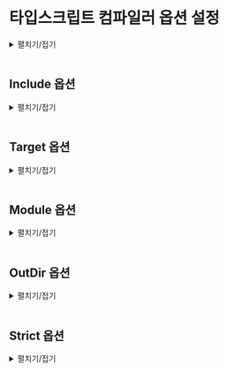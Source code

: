 # 타입스크립트 컴파일러 옵션 설정

<details>
<summary>펼치기/접기</summary>

타입스크립트의 컴파일 가정에서는 우리가 작성한 코드에 오류가 없는지 검사하고 오류가 없다면 자바스크립트 코드로 변환한다.

이러한 컴파일 과정에서 아주 세부적인 사항들 예를들어 얼마나 엄격하게 타입오류를 검사할 것인지 또는 컴파일 결과로 생성되는 자바스크립트 코드들의 버전은 어떻게 설정할 것인지 등 이러한 아주 세부적인 사항들을 컴파일러 옵션이라고 부른다.  

컴파일러 옵션을 직접 설정 한다는 것은 이런 세부적인 사항들을 프로그래머가, 개발자가 자신의 입맛에 맞게 자유롭게 변경하는 행위를 말한다.  

타입스크립트는 다른 언어들에 비해서 컴파일러 옵션을 아주 자유롭고 쉽게 설정할 수 있다.  
진행하는 프로젝트의 성격에 따라 프로젝트에 최적화된 맞춤 설정을 만들어 사용하는 것도 가능하다.  
이러한 이점들이 있기 때문에 실무에서는 보통 타입스크립트 컴파일러 옵션을  프로젝트의 상황에 따라 또는 사람에 따라 팀에 따라 입맛대로 설정해서 사용하는게 일반적이다.  

타입스크립트 컴파일러 옵션은 Node.js 패키지 단위로 설정할 수 있다.  
즉, 프로젝트 마다 설정할 수 있다.  
타입스크립트 컴파일러인 tsc 도구를 이용하면 기본적인 옵션이 다 자동으로 설정된 컴파일러 옵션 파일을 자동으로 만들 수 있다.

- 타입스크립트 컴파일 옵션 터미널 명령
	```bash
	tsc --init
	```

- 터미널 콘솔 출력
	```text/plain
	Created a new tsconfig.json with:                                                                                       
	                                                                                                                     TS 
	  target: es2016
	  module: commonjs
	  strict: true
	  esModuleInterop: true
	  skipLibCheck: true
	  forceConsistentCasingInFileNames: true
	
	
	You can learn more at https://aka.ms/tsconfig
	```

콘솔에 위와 같이 출력되며, 해당 프로젝트에 tsconfig.json 파일이 생성된다.

- tsconfig.json
	```json
	{
	  "compilerOptions": {
	    /* Visit https://aka.ms/tsconfig to read more about this file */
	
	    /* Projects */
	    // "incremental": true,                              /* Save .tsbuildinfo files to allow for incremental compilation of projects. */
	    // "composite": true,                                /* Enable constraints that allow a TypeScript project to be used with project references. */
	    // "tsBuildInfoFile": "./.tsbuildinfo",              /* Specify the path to .tsbuildinfo incremental compilation file. */
	    // "disableSourceOfProjectReferenceRedirect": true,  /* Disable preferring source files instead of declaration files when referencing composite projects. */
	    // "disableSolutionSearching": true,                 /* Opt a project out of multi-project reference checking when editing. */
	    // "disableReferencedProjectLoad": true,             /* Reduce the number of projects loaded automatically by TypeScript. */
	
	    /* Language and Environment */
	    "target": "es2016",                                  /* Set the JavaScript language version for emitted JavaScript and include compatible library declarations. */
	    // "lib": [],                                        /* Specify a set of bundled library declaration files that describe the target runtime environment. */
	    // "jsx": "preserve",                                /* Specify what JSX code is generated. */
	    // "experimentalDecorators": true,                   /* Enable experimental support for legacy experimental decorators. */
	    // "emitDecoratorMetadata": true,                    /* Emit design-type metadata for decorated declarations in source files. */
	    // "jsxFactory": "",                                 /* Specify the JSX factory function used when targeting React JSX emit, e.g. 'React.createElement' or 'h'. */
	    // "jsxFragmentFactory": "",                         /* Specify the JSX Fragment reference used for fragments when targeting React JSX emit e.g. 'React.Fragment' or 'Fragment'. */
	    // "jsxImportSource": "",                            /* Specify module specifier used to import the JSX factory functions when using 'jsx: react-jsx*'. */
	    // "reactNamespace": "",                             /* Specify the object invoked for 'createElement'. This only applies when targeting 'react' JSX emit. */
	    // "noLib": true,                                    /* Disable including any library files, including the default lib.d.ts. */
	    // "useDefineForClassFields": true,                  /* Emit ECMAScript-standard-compliant class fields. */
	    // "moduleDetection": "auto",                        /* Control what method is used to detect module-format JS files. */
	
	    /* Modules */
	    "module": "commonjs",                                /* Specify what module code is generated. */
	    // "rootDir": "./",                                  /* Specify the root folder within your source files. */
	    // "moduleResolution": "node10",                     /* Specify how TypeScript looks up a file from a given module specifier. */
	    // "baseUrl": "./",                                  /* Specify the base directory to resolve non-relative module names. */
	    // "paths": {},                                      /* Specify a set of entries that re-map imports to additional lookup locations. */
	    // "rootDirs": [],                                   /* Allow multiple folders to be treated as one when resolving modules. */
	    // "typeRoots": [],                                  /* Specify multiple folders that act like './node_modules/@types'. */
	    // "types": [],                                      /* Specify type package names to be included without being referenced in a source file. */
	    // "allowUmdGlobalAccess": true,                     /* Allow accessing UMD globals from modules. */
	    // "moduleSuffixes": [],                             /* List of file name suffixes to search when resolving a module. */
	    // "allowImportingTsExtensions": true,               /* Allow imports to include TypeScript file extensions. Requires '--moduleResolution bundler' and either '--noEmit' or '--emitDeclarationOnly' to be set. */
	    // "rewriteRelativeImportExtensions": true,          /* Rewrite '.ts', '.tsx', '.mts', and '.cts' file extensions in relative import paths to their JavaScript equivalent in output files. */
	    // "resolvePackageJsonExports": true,                /* Use the package.json 'exports' field when resolving package imports. */
	    // "resolvePackageJsonImports": true,                /* Use the package.json 'imports' field when resolving imports. */
	    // "customConditions": [],                           /* Conditions to set in addition to the resolver-specific defaults when resolving imports. */
	    // "noUncheckedSideEffectImports": true,             /* Check side effect imports. */
	    // "resolveJsonModule": true,                        /* Enable importing .json files. */
	    // "allowArbitraryExtensions": true,                 /* Enable importing files with any extension, provided a declaration file is present. */
	    // "noResolve": true,                                /* Disallow 'import's, 'require's or '<reference>'s from expanding the number of files TypeScript should add to a project. */
	
	    /* JavaScript Support */
	    // "allowJs": true,                                  /* Allow JavaScript files to be a part of your program. Use the 'checkJS' option to get errors from these files. */
	    // "checkJs": true,                                  /* Enable error reporting in type-checked JavaScript files. */
	    // "maxNodeModuleJsDepth": 1,                        /* Specify the maximum folder depth used for checking JavaScript files from 'node_modules'. Only applicable with 'allowJs'. */
	
	    /* Emit */
	    // "declaration": true,                              /* Generate .d.ts files from TypeScript and JavaScript files in your project. */
	    // "declarationMap": true,                           /* Create sourcemaps for d.ts files. */
	    // "emitDeclarationOnly": true,                      /* Only output d.ts files and not JavaScript files. */
	    // "sourceMap": true,                                /* Create source map files for emitted JavaScript files. */
	    // "inlineSourceMap": true,                          /* Include sourcemap files inside the emitted JavaScript. */
	    // "noEmit": true,                                   /* Disable emitting files from a compilation. */
	    // "outFile": "./",                                  /* Specify a file that bundles all outputs into one JavaScript file. If 'declaration' is true, also designates a file that bundles all .d.ts output. */
	    // "outDir": "./",                                   /* Specify an output folder for all emitted files. */
	    // "removeComments": true,                           /* Disable emitting comments. */
	    // "importHelpers": true,                            /* Allow importing helper functions from tslib once per project, instead of including them per-file. */
	    // "downlevelIteration": true,                       /* Emit more compliant, but verbose and less performant JavaScript for iteration. */
	    // "sourceRoot": "",                                 /* Specify the root path for debuggers to find the reference source code. */
	    // "mapRoot": "",                                    /* Specify the location where debugger should locate map files instead of generated locations. */
	    // "inlineSources": true,                            /* Include source code in the sourcemaps inside the emitted JavaScript. */
	    // "emitBOM": true,                                  /* Emit a UTF-8 Byte Order Mark (BOM) in the beginning of output files. */
	    // "newLine": "crlf",                                /* Set the newline character for emitting files. */
	    // "stripInternal": true,                            /* Disable emitting declarations that have '@internal' in their JSDoc comments. */
	    // "noEmitHelpers": true,                            /* Disable generating custom helper functions like '__extends' in compiled output. */
	    // "noEmitOnError": true,                            /* Disable emitting files if any type checking errors are reported. */
	    // "preserveConstEnums": true,                       /* Disable erasing 'const enum' declarations in generated code. */
	    // "declarationDir": "./",                           /* Specify the output directory for generated declaration files. */
	
	    /* Interop Constraints */
	    // "isolatedModules": true,                          /* Ensure that each file can be safely transpiled without relying on other imports. */
	    // "verbatimModuleSyntax": true,                     /* Do not transform or elide any imports or exports not marked as type-only, ensuring they are written in the output file's format based on the 'module' setting. */
	    // "isolatedDeclarations": true,                     /* Require sufficient annotation on exports so other tools can trivially generate declaration files. */
	    // "allowSyntheticDefaultImports": true,             /* Allow 'import x from y' when a module doesn't have a default export. */
	    "esModuleInterop": true,                             /* Emit additional JavaScript to ease support for importing CommonJS modules. This enables 'allowSyntheticDefaultImports' for type compatibility. */
	    // "preserveSymlinks": true,                         /* Disable resolving symlinks to their realpath. This correlates to the same flag in node. */
	    "forceConsistentCasingInFileNames": true,            /* Ensure that casing is correct in imports. */
	
	    /* Type Checking */
	    "strict": true,                                      /* Enable all strict type-checking options. */
	    // "noImplicitAny": true,                            /* Enable error reporting for expressions and declarations with an implied 'any' type. */
	    // "strictNullChecks": true,                         /* When type checking, take into account 'null' and 'undefined'. */
	    // "strictFunctionTypes": true,                      /* When assigning functions, check to ensure parameters and the return values are subtype-compatible. */
	    // "strictBindCallApply": true,                      /* Check that the arguments for 'bind', 'call', and 'apply' methods match the original function. */
	    // "strictPropertyInitialization": true,             /* Check for class properties that are declared but not set in the constructor. */
	    // "strictBuiltinIteratorReturn": true,              /* Built-in iterators are instantiated with a 'TReturn' type of 'undefined' instead of 'any'. */
	    // "noImplicitThis": true,                           /* Enable error reporting when 'this' is given the type 'any'. */
	    // "useUnknownInCatchVariables": true,               /* Default catch clause variables as 'unknown' instead of 'any'. */
	    // "alwaysStrict": true,                             /* Ensure 'use strict' is always emitted. */
	    // "noUnusedLocals": true,                           /* Enable error reporting when local variables aren't read. */
	    // "noUnusedParameters": true,                       /* Raise an error when a function parameter isn't read. */
	    // "exactOptionalPropertyTypes": true,               /* Interpret optional property types as written, rather than adding 'undefined'. */
	    // "noImplicitReturns": true,                        /* Enable error reporting for codepaths that do not explicitly return in a function. */
	    // "noFallthroughCasesInSwitch": true,               /* Enable error reporting for fallthrough cases in switch statements. */
	    // "noUncheckedIndexedAccess": true,                 /* Add 'undefined' to a type when accessed using an index. */
	    // "noImplicitOverride": true,                       /* Ensure overriding members in derived classes are marked with an override modifier. */
	    // "noPropertyAccessFromIndexSignature": true,       /* Enforces using indexed accessors for keys declared using an indexed type. */
	    // "allowUnusedLabels": true,                        /* Disable error reporting for unused labels. */
	    // "allowUnreachableCode": true,                     /* Disable error reporting for unreachable code. */
	
	    /* Completeness */
	    // "skipDefaultLibCheck": true,                      /* Skip type checking .d.ts files that are included with TypeScript. */
	    "skipLibCheck": true                                 /* Skip type checking all .d.ts files. */
	  }
	}
	
	```


먼저 tsconfig.json이라는 파일은 TypeScript Configuration의 줄임말이고, 타입스크립트 컴파일러의 설정 파일이라고 생각하면 된다.

파일의 내용을 보면 굉장히 많은 옵션들이 설정 되어 있고, 대부분의 라인들이 주석처리 되어있어 실제로 적용되고 있는 옵션들은 몇개 되지 않는다.  
이곳의 옵션들을 몇개 바꾸면 TSC의 동작이 실제로 바뀌게 된다.

지금은 컴파일러 옵션들을 어떻게 설정하는지, 또 어떤 옵션들이 있는지 처음부터 배워보려고 하는 것이기 때문에 자동 생성된 옵션들을 사용하지 않고, 파일 전체 내용을 다 지우고 하나씩 필요한 옵션을 다 설정해 보도록 한다.

</details>
<br>


## Include 옵션
<details>
<summary>펼치기/접기</summary>

<br>
컴파일 할 타입스크립트 파일들의 범위와 위치를 알려주는 옵션이다.  
index.ts같은 파일들을 컴파일 해야 될 때 `tsc src/index.ts`라는 명령어를 실행하였다.  
만약 index.ts파일 하나만 있는것이 아니라 100개의 타입스크립트 파일이 있었다고 치면 일일이 `tsc 파일이름` 이라는 100번의 명령어를 입력해줘야 하기 때문이다.  

include라는 옵션을 이용하면 특정 폴더, 예를들어 src 폴더 하위에 있는 모든 타입스크립트 파일을 동시에 한 번의 명령으로 컴파일 하도록 설정할 수 있다.  

tsconfig.json 파일에 include라는 항목을 생성하게 되면 빈 배열의 value가 key:value 형태로 자동 완성 된다.  
해당 빈배열 안에 "src" 라는 문자열을 넣도록 한다.

- tsconfig.json
  ```json
  {
    "include" : ["src"]
  }
  ```

위와 같이 설정하면 "src라는 경로 하위에 있는 모든 파일을 포함해서 한번에 컴파일 해라." 라는 의미
즉, "너가 컴파일 할 경우가 src 야." 라는 것과 똑같다.  
이렇게 설정한 뒤 이전에 컴파일 했던 .js 확장자의 컴파일 결과 파일을 삭제 후 파일 이름을 제외한 tsc를 명령어로 입력만 해주면 자동으로 index.ts라는 경로를 명시 하지 않았음에도 src 디렉토리 안에 있는 모든 파일들을 동시에 컴파일 해 준다.

- src/test.ts
  ```ts
  console.log("Hello Test")
  ```

#### [컴파일 전]
📂onebite-typescript   
┠ 📂 section01  
┃ ┠ 📂 node_modules  
┃ ┠ 📂 src  
┃ ┃ ┠ 📄index.ts  
┃ ┃ ┖ 📄test.ts  

- tsc 컴파일 명령
  ```bash
  tsc
  ```

#### [컴파일 후]
📂onebite-typescript   
┠ 📂 section01  
┃ ┠ 📂 node_modules  
┃ ┠ 📂 src  
┃ ┃ ┠ 📄index.js  
┃ ┃ ┠ 📄index.ts  
┃ ┃ ┠ 📄test.js  
┃ ┃ ┖ 📄test.ts  
</details>
<br>

## Target 옵션
<details>
<summary>펼치기/접기</summary>

<br>
타입스크립트 코드를 컴파일해서 만들어지는 자바스크립트 코드의 버전을 설정하는 옵션이다.

- tsconfig.json
  ```json
  {
    "compilerOptions": {
      "target": "ES6"
    },
    "include": ["src"]
  }
  ```
compilerOptions 옵션을 생성하고 value에 해당하는 json 객체에 target 옵션을 생성한 뒤 target 옵션의 value를 "ES5"로 설정한다.  
이와같이 설정할 경우 컴파일 결과로 생성되는 자바스크립트 코드의 버전이 ES5 즉, 옛 버전의 자바스크립트가 생성된다.

컴파일 예제를 다음과 같이 구성한 뒤 컴파일을 진행한다.

- target.ts
  ```ts
  const func = () => console.log("hello")
  ```

- target.js
  ```js
  var func = function () { return console.log("hello"); };
  ```

타겟을 ES5로 설정했고, ES5버전에는 화살표 함수가 없기 때문에 컴파일 과정에서 함수 표현식으로 변환 된것이다.


- tsconfig.json
  ```json
  {
    "compilerOptions": {
      "target": "ESNext"
    },
    "include": ["src"]
  }
  ```

- target.ts
  ```ts
  const func = () => console.log("hello")
  ```

- target.js
  ```js
  const func = () => console.log("hello")
  ```

**ESNext**는 자바스크립트 최신 버전을 의미한다.  
다시 한번 tsc로 컴파일 할 경우 컴파일 결과 생성되는 자바스크립트 파일도 화살표 함수를 갖게 된다.  
이렇게 컴파일러 옵션의 타겟 옵션을 이용하면 생성되는 자바스크립트 코드의 버전을 마음대로 조정할 수 있다.  

### 어디에 왜 사용할까?
타입스크립트를 통해서 만드는 프로덕트가 무조건 ES6를 지원하는 곳에서 동작하리라는 보장은 없다.  
즉, 옛날 자바스크립트 버전을 사용하는 구형 브라우저 혹은 예전의 서버 환경 등에서 동작시키려면 옛날 자바스크립트 버전을 사용해야할 일이 있기 때문에 중요한 옵션이다.  

include 옵션과는 달리 target 옵션은 complierOption이라는 항목 안에 설정했다.  
이는 target 옵션처럼 타입스크립트를 자바스크립트로 변환하는 과정이나 타입 검사 등에 이러한 아주 상세한 옵션들을 설정할 때에는 위와같이 compilerOption이라는 항목 안에 설정한다.
</details>
<br>

## Module 옵션
<details>
<summary>펼치기/접기</summary>

<br>
변환되는 자바스크립트 코드의 모듈 시스템을 설정하는 옵션이다.    
자바스크립트의 모듈 시스템에는 대표적으로 `CommonJS(CJS)`와 `ES 모듈 시스템(ESM)`이 있다.

### [CommonJS 래퍼런스](https://nodejs.org/api/modules.html)

- CommonJS - 모듈 불러오기
  ```js
  const 모듈 = require("./모듈")
  ```

- CommonJS - 모듈 내보내기
  ```js
  module.exports {
  }
  ```


### [ES 모듈 시스템 래퍼런스](https://reactjs.winterlood.com/4683fda0-82e5-452f-98fe-a3aab428d2b7)
- ES 모듈 시스템 - 모듈 불러오기
  ```js
  import 모듈 from "./모듈"
  ```

- ES 모듈 시스템 - 모듈 내보내기
  ```js
  export default {
  }
  ```

### tsconfig.json module 옵션 설정

#### CommonJS로 설정
- tsconfig.json
  ```json
  {
    "compilerOptions": {
      "target": "ESNext",
	  "module": "CommonJS" /* module - CommonJS */
    },
    "include": ["src"]
  }
  ```

- config-exam/module/exm/export.ts
  ```ts
  export const hello = () => {
    console.log("hello");
  }
  ```

- config-exam/module/exm/import.ts
  ```ts
  import { hello } from './esmExport';
  hello();
  ```

참고로 타입스크립트에서는 import를 통해서 모듈에서 값을 불러오고, Export를 통해서 모듈에서 값을 내보낼 수 있다.  
이는 자바스크립트의 ES 모듈 시스템과 똑같다고 생각하면 된다.  

- tsc 컴파일
  ```
  tsc
  ```

- config-exam/module/exm/import.js
  ```js
  "use strict";
  Object.defineProperty(exports, "__esModule", { value: true });
  const export_1 = require("./export");
  (0, export_1.hello)();
  ```
독특한 코드가 생성된 것을 확인할 수 있다.  
코드를 보면 require나 exports처럼 ES 모듈 시스템이 아니라 Common.js 모듈 시스템의 키워드들이 들어있다.  

앞서 tsconfig.json에 module 옵션을 CommonJS로 설정했기 때문에 변환되는 자바스크립트 코드의 모듈 시스템이 CommonJS로 설정이 된것이다.  

- config-exam/module/exm/export.js
  ```js
  "use strict";
  Object.defineProperty(exports, "__esModule", { value: true });
  exports.hello = void 0;
  const hello = () => {
      console.log("hello");
  };
  exports.hello = hello;
  ```

#### ESNext로 설정

- tsconfig.json
   ```json
  {
    "compilerOptions": {
      "target": "ESNext",
	    "module": "ESNext", /* module - ESNext */
    },
    "include": ["src"]
  }
  ```

- config-exam/module/exm/export.ts
  ```ts
  export const hello = () => {
    console.log("hello");
  }
  ```

- config-exam/module/exm/import.ts
  ```ts
  import { hello } from './esmExport';
  hello();
  ```

import와 export 즉, ES 모듈 시스템을 사용하는 자바스크립트 코드로 변환된 것을 확인할 수 있다.  
이렇게 모듈 옵션을 설정해서 변환된 자바스크립트 코드의 모듈 시스템을 직접 설정할 수 있다.  
이 옵션되 매우 중요하다.  
이전의 Target 옵션과 비슷하게 개발자가 실제로 만드는 프로덕션이 무조건 ES 모듈 시스템이 지원되는 곳에서 동작하리라는 보장이 없기 때문이다.  
그래서 만들어야 되는 프로젝트의 상황에 따라 환경에 따라 모듈 옵션을 잘 조정해서 적절하게 모듈 시스템을 조정해야 한다.  
</details>
<br> 

## OutDir 옵션
<details>
<summary>펼치기/접기</summary>

<br>
TSC로 타입스크립트 코드들을 컴파일 하면 컴파일 결과가  src 디렉토리 내 그대로 생겨버린다.   
실제 실무를 할때는 파일이 굉장히 많기 때문에 굉장히 불편하다.  
컴파일 결과로 생성된 자바스크립트 코드는 직접 수정하는 코드도 아니다.

이럴 때 사용하는 옵션이 outDir 옵션이다.

- tsconfig.json
  ```json
  {
    "compilerOptions": {
      "target": "ESNext",
	    "module": "ESNext",
	    "outDir": "dist" /* outDir 옵션 추가 */
    },
    "include": ["src"]
  }
  ```

outDir 옵션의 value 값으로는 컴파일 결과가 생성될 자바스크립트 파일들이 어디에 위치할지에 대한 디렉토리명을 작성하면 된다.  

dist라는 디렉토리로 설정한다.

#### [컴파일 전]
📂onebite-typescript   
┃ ┠ 📂 section01  
┃ ┃ ┠ 📂 node_modules  
┃ ┃ ┠ 📂 src  
┃ ┃ ┃ ┖ 📄index.ts  

- tsc 컴파일 명령
  ```bash
  tsc
  ```

#### [컴파일 후]
📂onebite-typescript   
┃ ┠ 📂 section01  
┃ ┃ ┠ 📂 dist
┃ ┃ ┃┖ 📄index.js   
┃ ┃ ┠ 📂 node_modules  
┃ ┃ ┠ 📂 src  
┃ ┃ ┃ ┖ 📄index.ts  

위와 같이 outDir 옵션을 설정하면 컴파일 결과로 생성되는 코드를 직접 작성하는 코드 영역에서 분리할 수 있다.

</details>
<br>

## Strict 옵션
<details>
<summary>펼치기/접기</summary>

<br>
strict 옵션은 엄격한 타입 검사를 의미하는 옵션이다.  
이 옵션을 true로 설정할 경우 타입스크립트가 타입을 매우 엄격하게 된다.  
타입스크립트는 매겨변수들의 타입을 프로그래머가 직접 지정하도록 권장한다.  

- strict.ts
  ```ts
  export const hello = (message) => {
	  console.log("hello" + message)
  }
  ```
위 코드를 보면 매개변수 message의 타입이 뭐가 될지 알 수 없다.  
타입스크립트의 점진적인 타입 시스템의 경우 대부분의 상황에 변수의 타입을 추론한다.  
그러나 위 코드에서 매개변수의 message의 타입은 TypeScript가 추론할 수 없다.  
hello()라는 함수를 호출하면서 매개변수로 어떤 타입의 값을 넣을지는 아무도 모르기 때문이다.  
그렇기 때문에 추론되지 않는 변수의 타입을 명시하지 않으면 strict 모드 엄격한 검사 모드를 true로 설정할 경우 (IDE에서) 오류가 발생하게 된다.
그러나 반대로 strict 모드를 false로 설정하여 엄격한 검사를 해제 할 경우 오류가 사라지고 해당 코드가 허용되게 된다.

- tsconfig.json
  ```json
  {
    "compilerOptions": {
      "target": "ESNext",
      "module": "ESNext",
      "outDir": "dist",
	    "strict": true /* strict 옵션 추가 */
    },
    "include": ["src"]
  }
  ```

strict옵션을 키게 될 경우 최대한 타입 오류가 없게 하기 위해서 엄격하게 코드의 타입을 검사하고, strict옵션을 끄면 코드에 오류가 있을지 몰라도 타입을 유연하게 검사한다고 생각하면 된다.  
보통의 경우 strict옵션을 true로 켜둔 상태에서 개발하게 될 것이다.  
타입스크립트 코드들을 엄격하게 검사해서 오류 가능성을 줄일 수 있기 때문이다.  

예외로 자바스크립트 기존의 프로젝트를 타입스크립트로 새롭게 마이그레이션하는 특별한 상황이 있을 수 있다.  
이 경우 strict모드를 true로 설정해서 엄격한 검사를 적용하게 되면 기존 자바스크립트 코드에 모두 빨간 에러가 발생하는 대참사가 발생할 경우도 있기 때문에 strict모드를 간혹 끄기도 한다.

</details>
<br>
